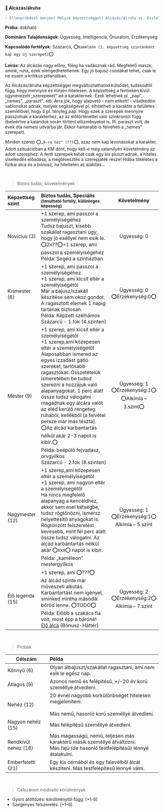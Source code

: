 #### 🔵 Álcázás/álruha

````diff
- Ellenpróbával menjen? Melyik képzettséggel? Álcázás/álruha vs. Észlelés VAGY Emberismeret??
````

**Próba**: dobható

**Domináns Tulajdonságok**: Ügyesség, Intelligencia, Önuralom,
Érzékenység

**Kapcsolódó fortélyok**: Százarcú, ⭕`Kaméleon (2. képzettség szintenként kap egy új szerepet)`⭕

**Leírás**: Az álcázás nagy előny, főleg ha vadásznak rád. Megfelelő maszk, smink, ruha, ezek elengedhetetlenek. Egy jó bajusz csodákat tehet, csak le ne essen a kritikus pillanatban.

Az Álcázás/álruha képzettséggel megváltoztathatod külsődet, tudásodtól függ, hogy mennyire és milyen hitelesen. A képzettség a fentieken kívül úgynevezett „szerepeket" ad a karakternek. Ezek lehetnek pl. „pap", „nemes", „paraszt", stb. Arra jók, hogy alapvető - nem etikett! - viselkedési sablonokat adnak, melyek segítségével pl. elhitetheti a karakter a felületes szemlélővel, hogy ő pl. tényleg pap. Hogy ezek a szerepek mennyire passzolnak a karakterhez, az az előtörténettel való szinkrontól függ (beleértve a kalandok során történt előzményeket is. Pl. paraszt volt, de évek óta nemesi udvarba jár. Ekkor hamarabb is felveheti a „nemes" szerepet).

Minden szerep ⭕`„0-ra hoz" (??)`⭕, azaz nem kap levonásokat a karakter. Adott szituációban a KM dönt, hogy kell-e még valamilyen követelmény az adott szerephez. A fenti szerepek tehát csak egy kis pluszt adnak, a hiteles viselkedés előadása, a megtévesztés a szerepjáték része! Hiába tökéletes a fizikai álca és a bónusz, ha hiteltelen az alakítás...

<br />

> Biztos tudás, követelmények

| Képzettség szint | Biztos tudás, Speciális <br /><sub>(tanulható fortély, különleges  képesség)</sub>                                                                                                                                                                                                                                                                                                                                                                                                                                                                  |                          Követelmény                          |
|:---------------- |:--------------------------------------------------------------------------------------------------------------------------------------------------------------------------------------------------------------------------------------------------------------------------------------------------------------------------------------------------------------------------------------------------------------------------------------------------------------------------------------------------------------------------------------------------- |:-------------------------------------------------------------:|
| Novícius (3)     | +1 szerep, ami passzol a személyiségéhez <br /> Tudsz bajuszt, kisebb szakállat ragasztani úgy, hogy jó eséllyel nem esik le. <br />⭕2x??⭕+1 szerep, ami passzol a személyiségéhez <br />Példa: Segéd a színházban                                                                                                                                                                                                                                                                                                                                |                          Ügyesség: 0                          |
| Kismester (6)    | +1 szerep, ami passzol a személyiségéhez<br />+1 szerep, ami kicsit eltér a személyiségétől<br />Már a bajusz/szakáll készítése sem okoz gondot.<br />A ragasztott elemek 1 napig tartanak biztosan.<br />Példa: Képzett szélhámos<br>Százarcú - 1.fok (4.szinten)                                                                                                                                                                                                                                                                                  |              Ügyesség: 0<br />⭕Érzékenység:0⭕               |
| Mester (9)       | +1 szerep, ami kicsit eltér a személyiségétől<br />+1 szerep,ami közepesen eltér a személyiségétől<br />Alaposabban ismered az egyes izzadást gátló szereket, tartósabb ragasztókat. Összetételük ismeretében be tudod szerezni a hozzájuk való alapanyagokat. 1 perc alatt össze tudsz válogatni magadnak egy álcára valót az eléd kerülő rengeteg ruhából, kellékből (a felvétel persze már más tészta).<br />⭕Az álcád karbantartás nélkül akár 2-3 napot is kibír.⭕<br />Példa: beépülő fejvadász, orvgyilkos<br>Százarcú - 2.fok (8.szinten) | Ügyesség: 1<br />⭕Érzékenység:1⭕<br />⭕Alkímia – 3.szint⭕ |
| Nagymester (12)  | +1 szerep,ami közepesen eltér a személyiségétől<br />+1 szerep, ami nagyon eltér a személyiségétől<br />Ha nincs megfelelő alapanyag a kencéidhez, akkor sem esel kétségbe, tudsz rögtönözni, ismersz helyettesítő anyagokat is. Rögtönzött felszerelést kevesebb, mint fél perc alatt össze tudsz válogatni. Az álcád karbantartás nélkül akár ⭕`XXX`⭕ napot is kibír.<br />Példa: „kaméleon” mestergyilkos                                                                                                                                      |   Ügyesség: 1<br />⭕Érzékenység:1⭕<br />Alkímia – 5.szint   |
| Élő legenda (15) | +1 szerep, ami ⭕???⭕<br />Az álcád szinte már művészeti alkotás. Karbantartást nem igényel, sminked mintha második bőröd lenne. ⭕TODO⭕<br />Példa: Előbb a szakács fia volt, most épp a báróné!<br>[Élő álca](../042_bonusz_hatterek.md#-%C3%A9l%C5%91-%C3%A1lca) (Bónusz-Háttér)                                                                                                                                                                                                                                                               |   Ügyesség: 2<br />⭕Érzékenység:2⭕<br />Alkímia – 7.szint   |

<br />

> Próbák

| Célszám | Példa  |
| ----------- | :----------- |
| Könnyű       (6)  | Olyan álbajuszt/szakállat ragasztani, ami nem esik le egész nap.  |
| Átlagos      (9)  |Azonos nemű és felépítésű, +/-20 év korú személlyé átvedleni.      |
| Nehéz        (12) | 20 évnél nagyobb korkülönbséget hitelesen megjeleníteni. <br /><br />Más nemű, hasonló korú személlyé átvedleni. |
| Nagyon nehéz (15) | Más felépítésű személlyé átvedleni. |
| Rendkívül nehéz (18) | Más magasságú, nemű, teljesen más karakterű másik személlyé átváltozni.<br />Más fajú (de hasonló testfelépítésű) lénnyé átalakulni. |
| Emberfeletti (21) | Egy kis cérnából és egy falevélből álcát készíteni. Más testfelépítésű lénnyé válni. |

<br />

> Célszámot módosító körülmények

- Gyors átöltözés: körülménytől függ: \[+1-6\]
- Szegényes felszerelés: \[+1-6\]
